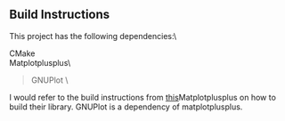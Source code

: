 Build Instructions
------------------

This project has the following dependencies:\

CMake\
Matplotplusplus\
> GNUPlot \

I would refer to the build instructions from [this](https://github.com/alandefreitas/matplotplusplus)Matplotplusplus on how to build their library. GNUPlot is a dependency of matplotplusplus. 
